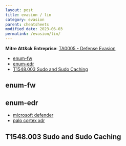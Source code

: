 ```yaml
---
layout: post
title: evasion / lin
category: evasion
parent: cheatsheets
modified_date: 2023-06-03
permalink: /evasion/lin/
---
```


**Mitre Att&ck Entreprise**: [TA0005 - Defense Evasion](https://attack.mitre.org/tactics/TA0005/)

<!-- vscode-markdown-toc -->
* [enum-fw](#enum-fw)
* [enum-edr](#enum-edr)
* [T1548.003 Sudo and Sudo Caching](#T1548.003SudoandSudoCaching)

<!-- vscode-markdown-toc-config
	numbering=false
	autoSave=true
	/vscode-markdown-toc-config -->
<!-- /vscode-markdown-toc -->

## <a name='enum-fw'></a>enum-fw

## <a name='enum-edr'></a>enum-edr

* [microsoft defender](/edr/defender#enum)
* [palo cortex xdr](/edr/xdr#enum) 

## <a name='T1548.003SudoandSudoCaching'></a>T1548.003 Sudo and Sudo Caching
```
```
